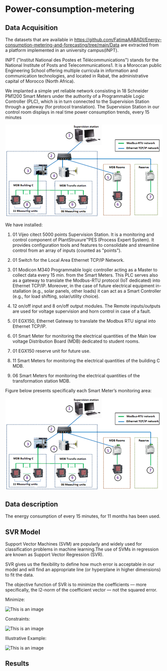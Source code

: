 # Power-consumption-metering

## Data Acquisition 
The datasets that are available in https://github.com/FatimaAABADI/Energy-consumption-metering-and-forecasting/tree/main/Data are extracted from a platform implemented in an university campus(INPT).

INPT ("Institut National des Postes et Télécommunications") stands for the National Institute of Posts and Telecommunications1. It is a Moroccan public Engineering School offering multiple curricula in information and communication technologies, and located in Rabat, the administrative capital of Morocco (North Africa). 

We implanted a simple yet reliable network consisting in 18 Schneider PM1200 Smart Meters under the authority of a Programmable Logic Controller (PLC), which is in turn connected to the Supervision Station through a gateway (for protocol translation). The Supervision Station in our control room displays in real time power consumption trends, every 15 minutes

![This is an image](https://github.com/FatimaAABADI/Power-consumption-metering/blob/main/img/bus%20(1).PNG)

We have installed:
1. 01 Vijeo citect 5000 points Supervision Station. It is a monitoring and control component of PlantStruxure™PES (Process Expert System). It provides configuration tools and features to consolidate and streamline control from an array of inputs (counted as "points").

2. 01 Switch for the Local Area Ethernet TCP/IP Network.

3. 01 Modicon M340 Programmable logic controller acting as a Master to collect data every 15 min. from the Smart Meters. This PLC serves also as a gateway to translate the Modbus-RTU protocol (IoT dedicated) into Ethernet TCP/IP. Moreover, in the case of future electrical equipment in- stallation (e.g., solar panels, other loads) it can act as a Smart Controller (e.g., for load shifting, solar/utility choice).

4. 12 on/off input and 8 on/off output modules. The Remote inputs/outputs are used for voltage supervision and horn control in case of a fault.

5. 01 EGX150, Ethernet Gateway to translate the Modbus RTU signal into Ethernet TCP/IP.

6. 01 Smart Meter for monitoring the electrical quantities of the Main low voltage Distribution Board (MDB) dedicated to student rooms.

7. 01 EGX150 reserve unit for future use.

8. 11 Smart Meters for monitoring the electrical quantities of the building C MDB.

9. 06 Smart Meters for monitoring the electrical quantities of the transformation station MDB.


Figure below presents specifically each Smart Meter’s monitoring area:

![This is an image](https://github.com/FatimaAABADI/Power-consumption-metering/blob/main/img/bus%20(1).PNG)


## Data description

The energy consumption of every 15 minutes, for 11 months has been used.

## SVR Model
Support Vector Machines (SVM) are popularly and widely used for classification problems in machine learning.The use of SVMs in regression are known as Support Vector Regression (SVR).

SVR gives us the flexibility to define how much error is acceptable in our model and will find an appropriate line (or hyperplane in higher dimensions) to fit the data.

The objective function of SVR is to minimize the coefficients — more specifically, the l2-norm of the coefficient vector — not the squared error. 

Minimize: 

![This is an image](https://miro.medium.com/max/456/1*6M8yyY7yC7xJX6nFN2SdCQ.png)

Constraints:  

![This is an image](https://miro.medium.com/max/506/1*gpN_ZxDuLgusn-O0fck13A.png)


Illustrative Example:

![This is an image](https://miro.medium.com/max/1400/1*nrXHNqC_hqpyux7GUbtqAQ.png)


## Results
